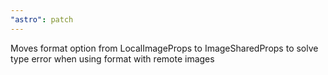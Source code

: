 ```yaml
---
"astro": patch
---
```


Moves format option from LocalImageProps to ImageSharedProps to solve type error when using format with remote images
